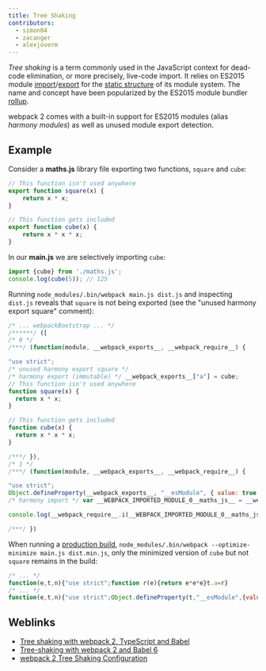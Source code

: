 ```yaml
---
title: Tree Shaking
contributors:
  - simon04
  - zacanger
  - alexjoverm
---
```


_Tree shaking_ is a term commonly used in the JavaScript context for dead-code elimination, or more precisely, live-code import. It relies on ES2015 module [import](https://developer.mozilla.org/en-US/docs/Web/JavaScript/Reference/Statements/import)/[export](https://developer.mozilla.org/en-US/docs/Web/JavaScript/Reference/Statements/export) for the [static structure](http://exploringjs.com/es6/ch_modules.html#static-module-structure) of its module system. The name and concept have been popularized by the ES2015 module bundler [rollup](https://github.com/rollup/rollup).

webpack 2 comes with a built-in support for ES2015 modules (alias *harmony modules*) as well as unused module export detection.


## Example

Consider a **maths.js** library file exporting two functions, `square` and `cube`:

```javascript
// This function isn't used anywhere
export function square(x) {
	return x * x;
}

// This function gets included
export function cube(x) {
	return x * x * x;
}
```

In our **main.js** we are selectively importing `cube`:

```javascript
import {cube} from './maths.js';
console.log(cube(5)); // 125
```

Running `node_modules/.bin/webpack main.js dist.js` and inspecting `dist.js` reveals that `square` is not being exported (see the "unused harmony export square" comment):

```javascript
/* ... webpackBootstrap ... */
/******/ ([
/* 0 */
/***/ (function(module, __webpack_exports__, __webpack_require__) {

"use strict";
/* unused harmony export square */
/* harmony export (immutable) */ __webpack_exports__["a"] = cube;
// This function isn't used anywhere
function square(x) {
  return x * x;
}

// This function gets included
function cube(x) {
  return x * x * x;
}

/***/ }),
/* 1 */
/***/ (function(module, __webpack_exports__, __webpack_require__) {

"use strict";
Object.defineProperty(__webpack_exports__, "__esModule", { value: true });
/* harmony import */ var __WEBPACK_IMPORTED_MODULE_0__maths_js__ = __webpack_require__(0);

console.log(__webpack_require__.i(__WEBPACK_IMPORTED_MODULE_0__maths_js__["a" /* cube */])(5)); // 125

/***/ })
```

When running a [production build](/guides/production-build), `node_modules/.bin/webpack --optimize-minimize main.js dist.min.js`, only the minimized version of `cube` but not `square` remains in the build:

```javascript
/* ... */
function(e,t,n){"use strict";function r(e){return e*e*e}t.a=r}
/* ... */
function(e,t,n){"use strict";Object.defineProperty(t,"__esModule",{value:!0});var r=n(0);console.log(n.i(r.a)(5))}
```


## Weblinks

* [Tree shaking with webpack 2, TypeScript and Babel](https://alexjoverm.github.io/2017/03/06/Tree-shaking-with-Webpack-2-TypeScript-and-Babel/)
* [Tree-shaking with webpack 2 and Babel 6](http://www.2ality.com/2015/12/webpack-tree-shaking.html)
* [webpack 2 Tree Shaking Configuration](https://medium.com/modus-create-front-end-development/webpack-2-tree-shaking-configuration-9f1de90f3233#.15tuaw71x)
